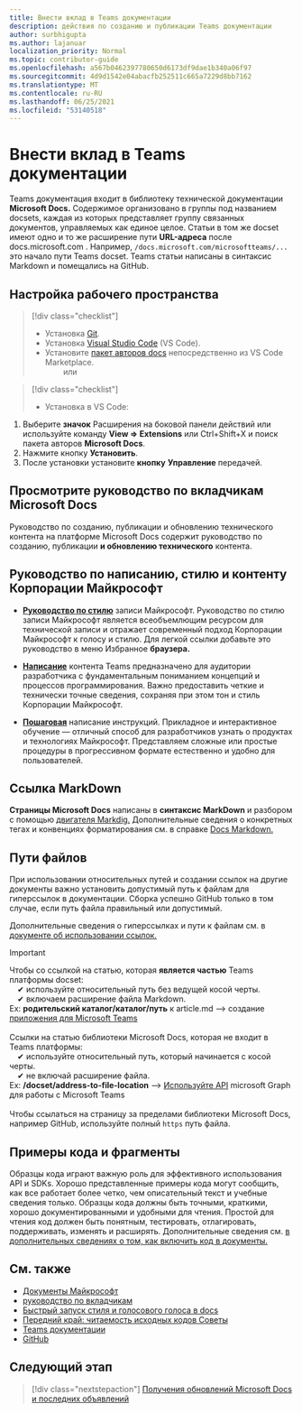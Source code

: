 ```yaml
---
title: Внести вклад в Teams документации
description: действия по созданию и публикации Teams документации
author: surbhigupta
ms.author: lajanuar
localization_priority: Normal
ms.topic: contributor-guide
ms.openlocfilehash: a567b0462397780650d6173df9dae1b340a06f97
ms.sourcegitcommit: 4d9d1542e04abacfb252511c665a7229d8bb7162
ms.translationtype: MT
ms.contentlocale: ru-RU
ms.lasthandoff: 06/25/2021
ms.locfileid: "53140518"
---
```

# <a name="contribute-to-teams-documentation"></a>Внести вклад в Teams документации

Teams документация входит в библиотеку технической документации **Microsoft Docs.** Содержимое организовано в группы под названием docsets, каждая из которых представляет группу связанных документов, управляемых как единое целое. Статьи в том же docset имеют одно и то же расширение пути **URL-адреса** после docs.microsoft.com . Например, `/docs.microsoft.com/microsoftteams/...` это начало пути Teams docset. Teams статьи написаны в синтаксис Markdown и помещались на GitHub.

## <a name="set-up-your-workspace"></a>Настройка рабочего пространства

> [!div class="checklist"]
>
> * Установка [Git](https://git-scm.com/book/en/v2/Getting-Started-Installing-Git).
> * Установка [Visual Studio Code](https://code.visualstudio.com/) (VS Code).
> * Установите [пакет авторов docs](https://marketplace.visualstudio.com/items?itemName=docsmsft.docs-authoring-pack) непосредственно из VS Code Marketplace.
<br>&emsp;&emsp; или

> [!div class="checklist"]
>
> * Установка в VS Code:

   1. Выберите **значок** Расширения на боковой панели действий или используйте команду **View => Extensions** или Ctrl+Shift+X и поиск пакета авторов **Microsoft Docs**.
   1. Нажмите кнопку **Установить**.
   1. После установки установите **кнопку** **Управление** передачей.

## <a name="review-the-microsoft-docs-contributors-guide"></a>Просмотрите руководство по вкладчикам Microsoft Docs

Руководство по созданию, публикации и обновлению технического контента на платформе Microsoft Docs содержит руководство по созданию, публикации **и обновлению технического** контента. 

## <a name="microsoft-writing-style-and-content-guides"></a>Руководство по написанию, стилю и контенту Корпорации Майкрософт

* **[Руководство по стилю](/style-guide/welcome)** записи Майкрософт. Руководство по стилю записи Майкрософт является всеобъемлющим ресурсом для технической записи и отражает современный подход Корпорации Майкрософт к голосу и стилю. Для легкой ссылки добавьте это руководство в меню Избранное **браузера.**

* **[Написание](/style-guide/developer-content/)** контента Teams предназначено для аудитории разработчика с фундаментальным пониманием концепций и процессов программирования. Важно предоставить четкие и технически точные сведения, сохраняя при этом тон и стиль Корпорации Майкрософт.

* **[Пошаговая](/style-guide/procedures-instructions/writing-step-by-step-instructions)** написание инструкций. Прикладное и интерактивное обучение — отличный способ для разработчиков узнать о продуктах и технологиях Майкрософт. Представляем сложные или простые процедуры в прогрессивном формате естественно и удобно для пользователей.

## <a name="markdown-reference"></a>Ссылка MarkDown

**Страницы Microsoft Docs** написаны в **синтаксис MarkDown** и разбором с помощью [двигателя Markdig.](https://github.com/lunet-io/markdig) Дополнительные сведения о конкретных тегах и конвенциях форматирования см. в справке [Docs Markdown.](/contribute/markdown-reference)

## <a name="file-paths"></a>Пути файлов

При использовании относительных путей и создании ссылок на другие документы важно установить допустимый путь к файлам для гиперссылок в документации. Сборка успешно GitHub только в том случае, если путь файла правильный или допустимый.
 
Дополнительные сведения о гиперссылках и пути к файлам см. в [документе об использовании ссылок.](/contribute/how-to-write-links)

> [!IMPORTANT]
> Чтобы со ссылкой на статью, которая **является частью** Teams платформы docset:<br>
> &emsp;&#x2714; используйте относительный путь без ведущей косой черты.<br>
> &emsp;&#x2714; включаем расширение файла Markdown.<br>
>Ex: **родительский каталог/каталог/путь** к article.md —> создание [приложения для Microsoft Teams](../concepts/building-an-app.md) <br><br>
> Ссылки на статью библиотеки  Microsoft Docs, которая не входит в Teams платформы:<br>
> &emsp;&#x2714; используйте относительный путь, который начинается с косой черты.<br>
> &emsp;&#x2714; не включай расширение файла. <br> Ex: **/docset/address-to-file-location** —> [Используйте API](/graph/api/resources/teams-api-overview) microsoft Graph для работы с Microsoft Teams<br><br>
> Чтобы ссылаться на страницу за пределами библиотеки Microsoft Docs, например GitHub, используйте полный `https` путь файла.<br>

## <a name="code-samples-and-snippets"></a>Примеры кода и фрагменты

Образцы кода играют важную роль для эффективного использования API и SDKs. Хорошо представленные примеры кода могут сообщить, как все работает более четко, чем описательный текст и учебные сведения только. Образцы кода должны быть точными, краткими, хорошо документированными и удобными для чтения. Простой для чтения код должен быть понятным, тестировать, отлагировать, поддерживать, изменять и расширять. Дополнительные сведения см. [в дополнительных сведениях о том, как включить код в документы.](/contribute/code-in-docs)

## <a name="see-also"></a>См. также

* [Документы Майкрософт](/)
* [руководство по вкладчикам](/contribute)
* [Быстрый запуск стиля и голосового голоса в docs](/contribute/style-quick-start)
* [Передний край: читаемость исходных кодов Советы](/archive/msdn-magazine/2014/october/cutting-edge-source-code-readability-tips)
* [Teams документации](/microsoftteams/platform/overview)
* [GitHub](https://github.com/MicrosoftDocs/msteams-docs/tree/master/msteams-platform)


## <a name="next-step"></a>Следующий этап

> [!div class="nextstepaction"]
> [Получения обновлений Microsoft Docs и последних объявлений](/teamblog)
